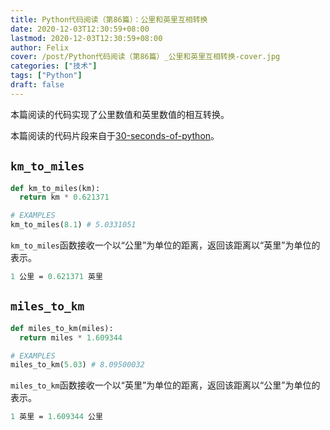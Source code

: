 ```yaml
---
title: Python代码阅读（第86篇）：公里和英里互相转换
date: 2020-12-03T12:30:59+08:00
lastmod: 2020-12-03T12:30:59+08:00
author: Felix
cover: /post/Python代码阅读（第86篇）_公里和英里互相转换-cover.jpg
categories: ["技术"]
tags: ["Python"]
draft: false
---
```


本篇阅读的代码实现了公里数值和英里数值的相互转换。

本篇阅读的代码片段来自于[30-seconds-of-python](https://github.com/30-seconds/30-seconds-of-python)。

<!--more-->

## `km_to_miles`

```py
def km_to_miles(km):
  return km * 0.621371

# EXAMPLES
km_to_miles(8.1) # 5.0331051
```

`km_to_miles`函数接收一个以“公里”为单位的距离，返回该距离以“英里”为单位的表示。

```mathematica
1 公里 = 0.621371 英里
```

## `miles_to_km`

```py
def miles_to_km(miles):
  return miles * 1.609344

# EXAMPLES
miles_to_km(5.03) # 8.09500032
```

`miles_to_km`函数接收一个以“英里”为单位的距离，返回该距离以“公里”为单位的表示。

```mathematica
1 英里 = 1.609344 公里
```

